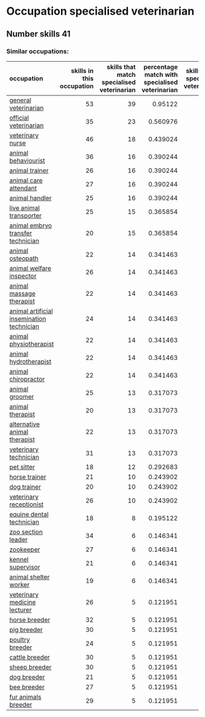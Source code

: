 # Occupation specialised veterinarian
## Number skills 41
### Similar occupations:
| occupation                                                                                |   skills in this occupation |   skills that match specialised veterinarian |   percentage match with specialised veterinarian |   skills not in specialised veterinarian |
|:------------------------------------------------------------------------------------------|----------------------------:|---------------------------------------------:|-------------------------------------------------:|-----------------------------------------:|
| [general veterinarian](general_veterinarian.md)                                           |                          53 |                                           39 |                                         0.95122  |                                       14 |
| [official veterinarian](official_veterinarian.md)                                         |                          35 |                                           23 |                                         0.560976 |                                       12 |
| [veterinary nurse](veterinary_nurse.md)                                                   |                          46 |                                           18 |                                         0.439024 |                                       28 |
| [animal behaviourist](animal_behaviourist.md)                                             |                          36 |                                           16 |                                         0.390244 |                                       20 |
| [animal trainer](animal_trainer.md)                                                       |                          26 |                                           16 |                                         0.390244 |                                       10 |
| [animal care attendant](animal_care_attendant.md)                                         |                          27 |                                           16 |                                         0.390244 |                                       11 |
| [animal handler](animal_handler.md)                                                       |                          25 |                                           16 |                                         0.390244 |                                        9 |
| [live animal transporter](live_animal_transporter.md)                                     |                          25 |                                           15 |                                         0.365854 |                                       10 |
| [animal embryo transfer technician](animal_embryo_transfer_technician.md)                 |                          20 |                                           15 |                                         0.365854 |                                        5 |
| [animal osteopath](animal_osteopath.md)                                                   |                          22 |                                           14 |                                         0.341463 |                                        8 |
| [animal welfare inspector](animal_welfare_inspector.md)                                   |                          26 |                                           14 |                                         0.341463 |                                       12 |
| [animal massage therapist](animal_massage_therapist.md)                                   |                          22 |                                           14 |                                         0.341463 |                                        8 |
| [animal artificial insemination technician](animal_artificial_insemination_technician.md) |                          24 |                                           14 |                                         0.341463 |                                       10 |
| [animal physiotherapist](animal_physiotherapist.md)                                       |                          22 |                                           14 |                                         0.341463 |                                        8 |
| [animal hydrotherapist](animal_hydrotherapist.md)                                         |                          22 |                                           14 |                                         0.341463 |                                        8 |
| [animal chiropractor](animal_chiropractor.md)                                             |                          22 |                                           14 |                                         0.341463 |                                        8 |
| [animal groomer](animal_groomer.md)                                                       |                          25 |                                           13 |                                         0.317073 |                                       12 |
| [animal therapist](animal_therapist.md)                                                   |                          20 |                                           13 |                                         0.317073 |                                        7 |
| [alternative animal therapist](alternative_animal_therapist.md)                           |                          22 |                                           13 |                                         0.317073 |                                        9 |
| [veterinary technician](veterinary_technician.md)                                         |                          31 |                                           13 |                                         0.317073 |                                       18 |
| [pet sitter](pet_sitter.md)                                                               |                          18 |                                           12 |                                         0.292683 |                                        6 |
| [horse trainer](horse_trainer.md)                                                         |                          21 |                                           10 |                                         0.243902 |                                       11 |
| [dog trainer](dog_trainer.md)                                                             |                          20 |                                           10 |                                         0.243902 |                                       10 |
| [veterinary receptionist](veterinary_receptionist.md)                                     |                          26 |                                           10 |                                         0.243902 |                                       16 |
| [equine dental technician](equine_dental_technician.md)                                   |                          18 |                                            8 |                                         0.195122 |                                       10 |
| [zoo section leader](zoo_section_leader.md)                                               |                          34 |                                            6 |                                         0.146341 |                                       28 |
| [zookeeper](zookeeper.md)                                                                 |                          27 |                                            6 |                                         0.146341 |                                       21 |
| [kennel supervisor](kennel_supervisor.md)                                                 |                          21 |                                            6 |                                         0.146341 |                                       15 |
| [animal shelter worker](animal_shelter_worker.md)                                         |                          19 |                                            6 |                                         0.146341 |                                       13 |
| [veterinary medicine lecturer](veterinary_medicine_lecturer.md)                           |                          26 |                                            5 |                                         0.121951 |                                       21 |
| [horse breeder](horse_breeder.md)                                                         |                          32 |                                            5 |                                         0.121951 |                                       27 |
| [pig breeder](pig_breeder.md)                                                             |                          30 |                                            5 |                                         0.121951 |                                       25 |
| [poultry breeder](poultry_breeder.md)                                                     |                          24 |                                            5 |                                         0.121951 |                                       19 |
| [cattle breeder](cattle_breeder.md)                                                       |                          30 |                                            5 |                                         0.121951 |                                       25 |
| [sheep breeder](sheep_breeder.md)                                                         |                          30 |                                            5 |                                         0.121951 |                                       25 |
| [dog breeder](dog_breeder.md)                                                             |                          21 |                                            5 |                                         0.121951 |                                       16 |
| [bee breeder](bee_breeder.md)                                                             |                          27 |                                            5 |                                         0.121951 |                                       22 |
| [fur animals breeder](fur_animals_breeder.md)                                             |                          29 |                                            5 |                                         0.121951 |                                       24 |
